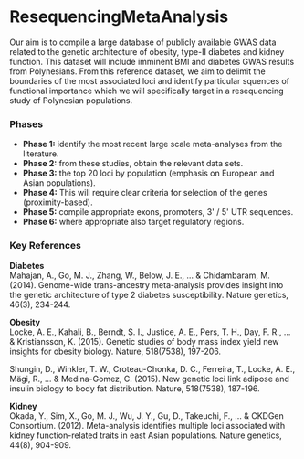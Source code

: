 # ResequencingMetaAnalysis
Our aim is to compile a large database of publicly available GWAS data related to the genetic architecture of obesity, type-II diabetes and kidney function. This dataset will include imminent BMI and diabetes GWAS results from Polynesians. From this reference dataset, we aim to delimit the boundaries of the most associated loci and identify particular squences of functional importance which we will specifically target in a resequencing study of Polynesian populations.

### Phases  

 - __Phase 1:__  identify the most recent large scale meta-analyses from the literature.  
 - __Phase 2:__  from these studies, obtain the relevant data sets.  
 - __Phase 3:__  the top 20 loci by population (emphasis on European and Asian populations).  
 - __Phase 4:__  This will require clear criteria for selection of the genes (proximity-based).    
 - __Phase 5:__  compile appropriate exons, promoters, 3' / 5' UTR sequences.  
 - __Phase 6:__  where appropriate also target regulatory regions.  
 

### Key References  

__Diabetes__  
Mahajan, A., Go, M. J., Zhang, W., Below, J. E., ... & Chidambaram, M. (2014). Genome-wide trans-ancestry meta-analysis provides insight into the genetic architecture of type 2 diabetes susceptibility. Nature genetics, 46(3), 234-244.  

__Obesity__   
Locke, A. E., Kahali, B., Berndt, S. I., Justice, A. E., Pers, T. H., Day, F. R., ... & Kristiansson, K. (2015). Genetic studies of body mass index yield new insights for obesity biology. Nature, 518(7538), 197-206.  

Shungin, D., Winkler, T. W., Croteau-Chonka, D. C., Ferreira, T., Locke, A. E., Mägi, R., ... & Medina-Gomez, C. (2015). New genetic loci link adipose and insulin biology to body fat distribution. Nature, 518(7538), 187-196.  

__Kidney__  
Okada, Y., Sim, X., Go, M. J., Wu, J. Y., Gu, D., Takeuchi, F., ... & CKDGen Consortium. (2012). Meta-analysis identifies multiple loci associated with kidney function-related traits in east Asian populations. Nature genetics, 44(8), 904-909.  


